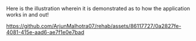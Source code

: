 Here is the illustration wherein it is demonstrated as to how the application works in and out!

https://github.com/ArjunMalhotra07/rehab/assets/86117727/0a2827fe-4081-415e-aad6-ae7f1e0e7bad


